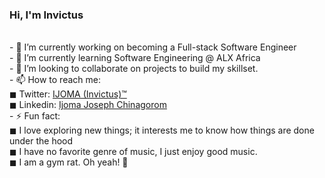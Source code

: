### Hi, I'm Invictus 
<br>
- 🔭 I’m currently working on becoming a Full-stack Software Engineer<br>
- 🌱 I’m currently learning Software Engineering @ ALX Africa<br>
- 👯 I’m looking to collaborate on projects to build my skillset.<br>
- 📫 How to reach me:<br> 
      ◼ Twitter: <a href="https://twitter.com/ijoma_joseph">IJOMA (Invictus)™</a><br>
      ◼ Linkedin: <a href="https://www.linkedin.com/in/ijoma-joseph-chinagorom-1a3095231">Ijoma Joseph Chinagorom</a><br>
- ⚡ Fun fact:<br>
               ◼ I love exploring new things; it interests me to know how things are done under the hood<br>
               ◼ I have no favorite genre of music, I just enjoy good music.<br>
               ◼ I am a gym rat. Oh yeah! 🦾
